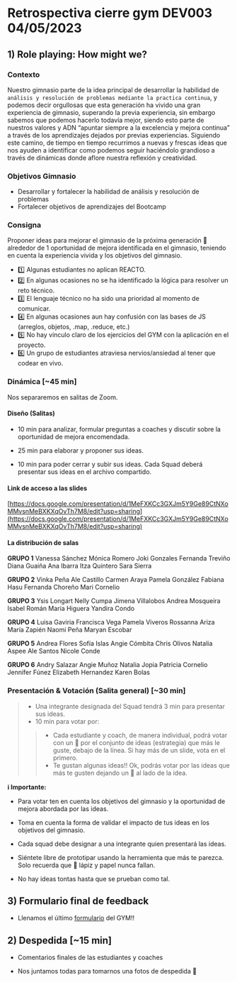 <!-- markdownlint-disable MD013 -->
# Retrospectiva cierre gym DEV003 04/05/2023

## 1) Role playing: How might we?

### Contexto

Nuestro gimnasio parte de la idea principal de desarrollar la habilidad de `análisis y resolución de problemas mediante la practica continua`, y podemos decir orgullosas que esta generación ha vivido una gran experiencia de gimnasio, superando la previa experiencia, sin embargo sabemos que podemos hacerlo todavía mejor, siendo esto parte de nuestros valores y ADN “apuntar siempre a la excelencia y mejora continua” a través de los aprendizajes dejados por previas experiencias. Siguiendo este camino, de tiempo en tiempo recurrimos a nuevas y frescas ideas que nos ayuden a identificar como podemos seguir haciéndolo grandioso a través de dinámicas donde aflore nuestra reflexión y creatividad.

### Objetivos Gimnasio

- Desarrollar y fortalecer la habilidad de análisis y resolución de problemas
- Fortalecer objetivos de aprendizajes del Bootcamp

### Consigna

Proponer ideas para mejorar el gimnasio de la próxima generación 💪 alrededor de 1 oportunidad de mejora identificada en el gimnasio, teniendo en cuenta la experiencia vivida y los objetivos del gimnasio.

- 1️⃣ Algunas estudiantes no aplican REACTO.
- 2️⃣ En algunas ocasiones no se ha identificado la lógica para resolver un reto técnico.
- 3️⃣ El lenguaje técnico no ha sido una prioridad al momento de comunicar.
- 4️⃣ En algunas ocasiones aun hay confusión con las bases de JS (arreglos, objetos, .map, .reduce, etc.)
- 5️⃣ No hay vinculo claro de los ejercicios del GYM con la aplicación en el proyecto.
- 6️⃣ Un grupo de estudiantes atraviesa nervios/ansiedad al tener que codear en vivo.



### Dinámica [~45 min]

Nos separaremos en salitas de Zoom.

#### Diseño (Salitas)

- 10 min para analizar, formular preguntas a coaches y discutir sobre la oportunidad de mejora encomendada.

- 25 min para elaborar y proponer sus ideas.

- 10 min para poder cerrar y subir sus ideas. Cada Squad deberá presentar sus ideas en el archivo compartido.

#### Link de acceso a las slides

[https://docs.google.com/presentation/d/1MeFXKCc3GXJm5Y9Ge89CtNXoMMvsnMeBXKXqOvTh7M8/edit?usp=sharing](https://docs.google.com/presentation/d/1MeFXKCc3GXJm5Y9Ge89CtNXoMMvsnMeBXKXqOvTh7M8/edit?usp=sharing)


#### La distribución de salas

__GRUPO 1__
Vanessa Sánchez
Mónica Romero
Joki Gonzales
Fernanda Treviño
Diana Guaiña
Ana Ibarra
Itza Quintero
Sara Sierra

__GRUPO 2__
Vinka Peña
Ale Castillo
Carmen Araya
Pamela González
Fabiana Hasu
Fernanda Choreño
Mari Cornelio

__GRUPO 3__
Ysis Longart
Nelly Cumpa
Jimena Villalobos
Andrea Mosqueira
Isabel Román
Maria Higuera
Yandira Condo

__GRUPO 4__
Luisa Gaviria
Francisca Vega
Pamela Viveros
Rossanna Ariza
María Zapién
Naomi Peña
Maryan Escobar

__GRUPO 5__
Andrea Flores
Sofía Islas
Angie Cómbita
Chris Olivos
Natalia Aspee
Ale Santos
Nicole Conde

__GRUPO 6__ 
Andry Salazar
Angie Muñoz
Natalia Jopia
Patricia Cornelio
Jennifer Fúnez
Elizabeth Hernandez
Karen Bolas

### Presentación & Votación (Salita general) [~30 min]

> - Una integrante designada del Squad tendrá 3 min para presentar sus ideas.
>- 10 min para votar por:
>
> > - Cada estudiante y coach, de manera individual, podrá votar con un  💛 por el conjunto de ideas (estrategia) que más le guste, debajo de la línea. Si hay más de un slide, vota en el primero.
> > - Te gustan algunas ideas!! Ok, podrás votar por las ideas que más te gusten dejando un 💜 al lado de la idea.
>

__ℹ️ Importante:__

- Para votar ten en cuenta los objetivos del gimnasio y la oportunidad de mejora abordada por las ideas.

- Toma en cuenta la forma de validar el impacto de tus ideas en los objetivos del gimnasio.

- Cada squad debe designar a una integrante quien presentará las ideas.

- Siéntete libre de prototipar usando la herramienta que más te parezca. Solo recuerda que 📝 lápiz y papel nunca fallan.

- No hay ideas tontas hasta que se prueban como tal.

## 3) Formulario final de feedback

- Llenamos el último [formulario](https://forms.gle/WH3nhoJ3h2WGjid18) del GYM!!

## 2) Despedida [~15 min]

- Comentarios finales de las estudiantes y coaches

- Nos juntamos todas para tomarnos una fotos de despedida 📸
